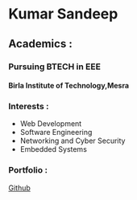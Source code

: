 # Kumar Sandeep
## Academics :
### Pursuing BTECH in EEE
#### Birla Institute of Technology,Mesra 

### Interests : 
- Web Development
- Software Engineering
- Networking and Cyber Security
- Embedded Systems
### Portfolio :
[Github](https://github.com/sand-storm-17)
